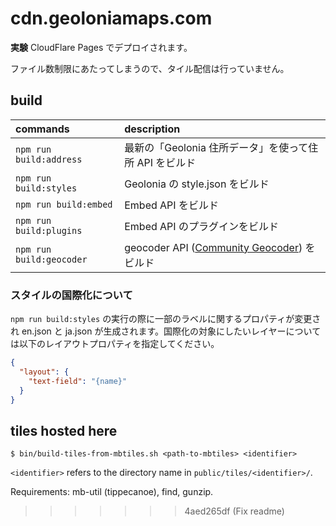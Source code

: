# cdn.geoloniamaps.com

**実験** CloudFlare Pages でデプロイされます。

ファイル数制限にあたってしまうので、タイル配信は行っていません。

## build

| commands                 | description |
| :----------------------- | :------------- |
| `npm run build:address`  | 最新の「Geolonia 住所データ」を使って住所 API をビルド |
| `npm run build:styles`   | Geolonia の style.json をビルド |
| `npm run build:embed`    | Embed API をビルド |
| `npm run build:plugins`  | Embed API のプラグインをビルド |
| `npm run build:geocoder` | geocoder API ([Community Geocoder](https://github.com/geolonia/community-geocoder)) をビルド |

### スタイルの国際化について

`npm run build:styles` の実行の際に一部のラベルに関するプロパティが変更され en.json と ja.json が生成されます。国際化の対象にしたいレイヤーについては以下のレイアウトプロパティを指定してください。

```json
{
  "layout": {
    "text-field": "{name}"
  }
}
```

## tiles hosted here

```
$ bin/build-tiles-from-mbtiles.sh <path-to-mbtiles> <identifier>
```

`<identifier>` refers to the directory name in `public/tiles/<identifier>/`.

Requirements: mb-util (tippecanoe), find, gunzip.
>>>>>>> 4aed265df (Fix readme)
